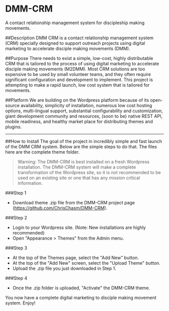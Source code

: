 # DMM-CRM
A contact relationship management system for discipleship making movements.

##Description
DMM CRM is a contact relationship management system (CRM) specially designed to support outreach projects using digital marketing to accelerate disciple making movements (DMM).

##Purpose
There needs to exist a simple, low-cost, highly distributable CRM that is tailored to the process of using digital marketing to accelerate disciple making movements (M2DMM). Most CRM solutions are too expensive to be used by small volunteer teams, and they often require significant configuration and development to implement. This project is attempting to make a rapid launch, low cost system that is tailored for movements.

##Platform
We are building on the Wordpress platform because of its open-source availability, simplicity of installation, numerous low cost hosting options, multi-lingual support, substantial configurability and customization, giant development community and resources, (soon to be) native REST API, mobile readiness, and healthy market place for distributing themes and plugins. 

---

##How to Install
The goal of the project in incredibly simple and fast launch of the DMM CRM system. Below are the simple steps to do that. The files here are the complete theme folder.
>Warning: The DMM-CRM is best installed on a fresh Wordpress installation. The DMM-CRM system will make a complete transformation of the Wordpress site, so it is not recommended to be used on an existing site or one that has any mission critical information.

###Step 1
- Download theme .zip file from the DMM-CRM project page (https://github.com/ChrisChasm/DMM-CRM). 

###Step 2
- Login to your Wordpress site. (Note: New installations are highly recommended) 
- Open "Appearance > Themes" from the Admin menu. 

###Step 3
- At the top of the Themes page, select the "Add New" button.
- At the top of the "Add New" screen, select the "Upload Theme" button. 
- Upload the .zip file you just downloaded in Step 1.

###Step 4
- Once the .zip folder is uploaded, "Activate" the DMM-CRM theme.

You now have a complete digital marketing to disciple making movement system. Enjoy!
